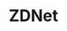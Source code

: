 ---
title: "ZDNet"
publishDate: '2020-12-11'
description: "Goodbye CentOS, hello Rocky Linux"
postUrl: "https://www.zdnet.com/article/goodbye-centos-hello-rocky-linux/"
---